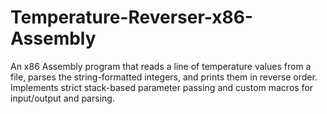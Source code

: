 # Temperature-Reverser-x86-Assembly
An x86 Assembly program that reads a line of temperature values from a file, parses the string-formatted integers, and prints them in reverse order. Implements strict stack-based parameter passing and custom macros for input/output and parsing.
